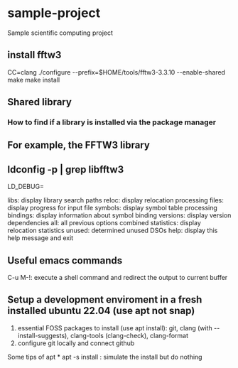 # sample-project
Sample scientific computing project

## install fftw3
CC=clang ./configure --prefix=$HOME/tools/fftw3-3.3.10 --enable-shared
make
make install

## Shared library
### How to find if a library is installed via the package manager
For example, the FFTW3 library
---------------------------------------------------------------
ldconfig -p | grep libfftw3
---------------------------------------------------------------

LD_DEBUG=<opts>

libs: display library search paths
reloc: display relocation processing
files: display progress for input file
symbols: display symbol table processing
bindings: display information about symbol binding
versions: display version dependencies
all: all previous options combined
statistics: display relocation statistics
unused: determined unused DSOs
help: display this help message and exit

## Useful emacs commands
C-u M-!: execute a shell command and redirect the output to current buffer

## Setup a development enviroment in a fresh installed ubuntu 22.04 (use apt not snap)
  1. essential FOSS packages to install (use apt install): git, clang (with --install-suggests), clang-tools (clang-check), clang-format
  2. configure git locally and connect github
  
  
  Some tips of apt
      * apt -s install <package name>: simulate the install but do nothing
